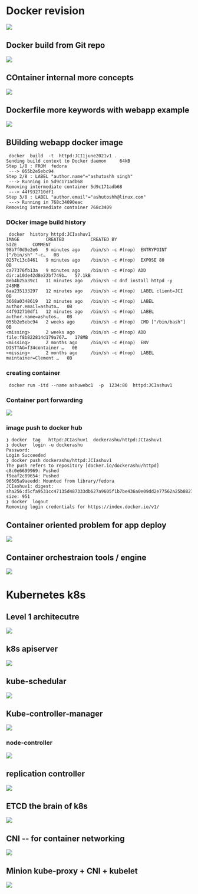 # Docker revision 

<img src="oci.png">

## Docker build from Git repo 

<img src="gitrepo.png">

## COntainer internal more concepts 

<img src="cont_internal.png">

## Dockerfile more keywords with webapp example 

<img src="webser.png">

## BUilding webapp docker image 

```
 docker  build  -t  httpd:JCI1june2021v1 .
Sending build context to Docker daemon     64kB
Step 1/8 : FROM  fedora
 ---> 055b2e5ebc94
Step 2/8 : LABEL "author.name"="ashutoshh singh"
 ---> Running in 5d9c171adb68
Removing intermediate container 5d9c171adb68
 ---> 44f932710df1
Step 3/8 : LABEL "author.email"="ashutoshh@linux.com"
 ---> Running in 768c34090eac
Removing intermediate container 768c3409

```

### DOcker image build history 

```
 docker  history httpd:JCIashuv1
IMAGE          CREATED          CREATED BY                                      SIZE      COMMENT
98b7f0d9e2e6   9 minutes ago    /bin/sh -c #(nop)  ENTRYPOINT ["/bin/sh" "-c…   0B        
0257c13c8461   9 minutes ago    /bin/sh -c #(nop)  EXPOSE 80                    0B        
ca77376fb13a   9 minutes ago    /bin/sh -c #(nop) ADD dir:a10de42d8e22bf749b…   57.1kB    
8eb4b25a39c1   11 minutes ago   /bin/sh -c dnf install httpd -y                 248MB     
6aa235133297   12 minutes ago   /bin/sh -c #(nop)  LABEL client=JCI             0B        
3668a0348619   12 minutes ago   /bin/sh -c #(nop)  LABEL author.email=ashuto…   0B        
44f932710df1   12 minutes ago   /bin/sh -c #(nop)  LABEL author.name=ashutos…   0B        
055b2e5ebc94   2 weeks ago      /bin/sh -c #(nop)  CMD ["/bin/bash"]            0B        
<missing>      2 weeks ago      /bin/sh -c #(nop) ADD file:f8b822814d179a767…   178MB     
<missing>      2 months ago     /bin/sh -c #(nop)  ENV DISTTAG=f34container …   0B        
<missing>      2 months ago     /bin/sh -c #(nop)  LABEL maintainer=Clement …   0B  

```

### creating container 

```
 docker run -itd --name ashuwebc1  -p  1234:80  httpd:JCIashuv1
```

### Container port forwarding 

<img src="portf.png">

### image push to docker hub 

```
❯ docker  tag   httpd:JCIashuv1  dockerashu/httpd:JCIashuv1
❯ docker  login -u dockerashu
Password: 
Login Succeeded
❯ docker push dockerashu/httpd:JCIashuv1
The push refers to repository [docker.io/dockerashu/httpd]
c8c0e6699969: Pushed 
f9eaf2c89654: Pushed 
96505a9aeedd: Mounted from library/fedora 
JCIashuv1: digest: sha256:d5cfa9531cc47135d487333db627a9605f1b7be436a0e09dd2e77562a25b8827 size: 951
❯ docker  logout
Removing login credentials for https://index.docker.io/v1/

```

## Container oriented problem for app deploy 

<img src="orch.png">

##  Container orchestraion tools / engine 

<img src="cont_orch.png">

# Kubernetes k8s 

## Level 1 architecutre 

<img src="k8s1.png">

## k8s apiserver 

<img src="apiserver.png">

## kube-schedular 

<img src="kubesche.png">

## Kube-controller-manager 

<img src="kubecm.png">

### node-controller 

<img src="nc.png">

## replication controller 

<img src="rc.png">

## ETCD the brain of k8s 

<img src="etcd.png">

## CNI -- for container networking 

<img src="cni.png">

## Minion kube-proxy + CNI + kubelet 

<img src="minion.png">


